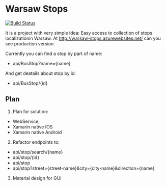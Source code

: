 # Warsaw Stops

[![Build Status](http://kuznia-co.cloudapp.net:8111/app/rest/builds/buildType:id:WarsawStops_Build/statusIcon)](http://sebcza.pl)

It is a project with very simple idea: Easy access to collection of stops localizationin Warsaw. At http://warsaw-stops.azurewebsites.net/ can you see production version.  

Currently you can find a stop by part of name:  
 - api/BusStop?name={name}  
 
And get deatails about stop by id:  
 - api/BusStop/{id}

## Plan

1. Plan for solution:  
 - WebService,    
 - Xamarin native IOS
 - Xamarin native Android

2. Refactor endpoints to:
 - api/stop/search/{name}
 - api/stop/{id}
 - api/stop
 - api/stop?street={street-name}&city={city-name}&direction={name} 
3. Material design for GUI
